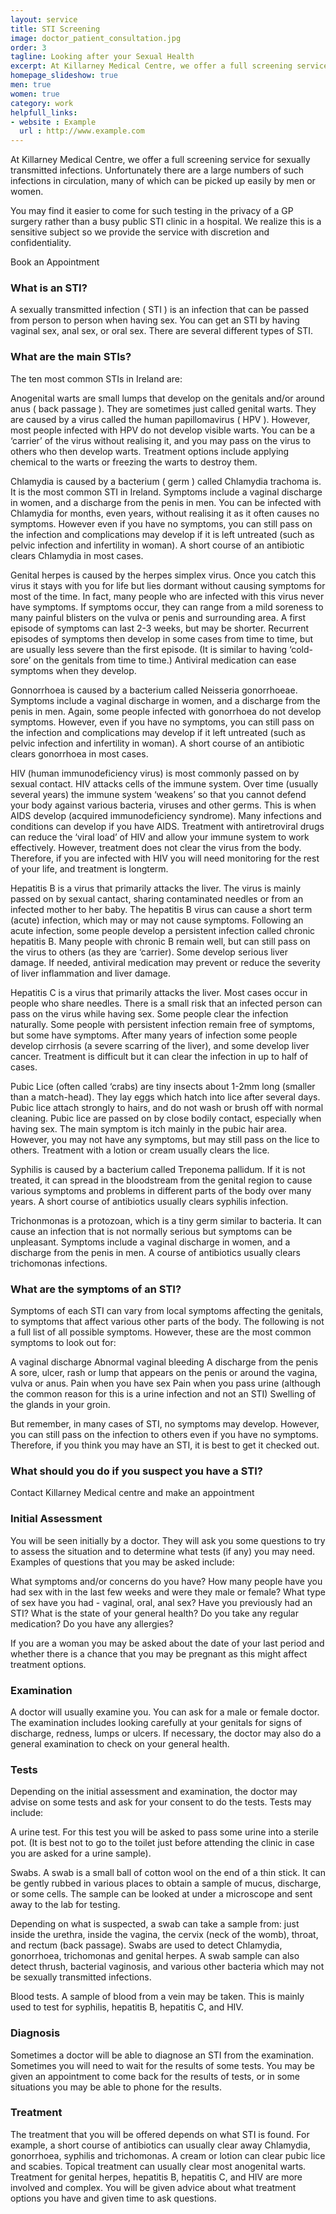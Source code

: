 ```yaml
---
layout: service
title: STI Screening
image: doctor_patient_consultation.jpg
order: 3
tagline: Looking after your Sexual Health
excerpt: At Killarney Medical Centre, we offer a full screening service for sexually transmitted infections. There are a large numbers of such infections in circulation, many of which can be picked up easily by men or women.
homepage_slideshow: true
men: true
women: true
category: work
helpfull_links:
- website : Example
  url : http://www.example.com
---
```


At Killarney Medical Centre, we offer a full screening service for sexually transmitted infections. Unfortunately there are a large numbers of such infections in circulation, many of which can be picked up easily by men or women.

You may find it easier to come for such testing in the privacy of a GP surgery rather than a busy public STI clinic in a hospital. We realize this is a sensitive subject so we provide the service with discretion and confidentiality.

Book an Appointment

### What is an STI?

A sexually transmitted infection ( STI ) is an infection that can be passed from person to person when having sex. You can get an STI by having vaginal sex, anal sex, or oral sex. There are several different types of STI.

### What are the main STIs?

The ten most common STIs in Ireland are:

Anogenital warts are small lumps that develop on the genitals and/or around anus ( back passage ). They are sometimes just called genital warts. They are caused by a virus called the human papillomavirus ( HPV ). However, most people infected with HPV do not develop visible warts. You can be a ‘carrier’ of the virus without realising it, and you may pass on the virus to others who then develop warts. Treatment options include applying chemical to the warts or freezing the warts to destroy them.

Chlamydia is caused by a bacterium ( germ ) called Chlamydia trachoma is. It is the most common STI in Ireland. Symptoms include a vaginal discharge in women, and a discharge from the penis in men. You can be infected with Chlamydia for months, even years, without realising it as it often causes no symptoms. However even if you have no symptoms, you can still pass on the infection and complications may develop if it is left untreated (such as pelvic infection and infertility in woman). A short course of an antibiotic clears Chlamydia in most cases.

Genital herpes is caused by the herpes simplex virus. Once you catch this virus it stays with you for life but lies dormant without causing symptoms for most of the time. In fact, many people who are infected with this virus never have symptoms. If symptoms occur, they can range from a mild soreness to many painful blisters on the vulva or penis and surrounding area. A first episode of symptoms can last 2-3 weeks, but may be shorter. Recurrent episodes of symptoms then develop in some cases from time to time, but are usually less severe than the first episode. (It is similar to having ‘cold-sore’ on the genitals from time to time.) Antiviral medication can ease symptoms when they develop.

Gonnorrhoea is caused by a bacterium called Neisseria gonorrhoeae. Symptoms include a vaginal discharge in women, and a discharge from the penis in men. Again, some people infected with gonorrhoea do not develop symptoms. However, even if you have no symptoms, you can still pass on the infection and complications may develop if it left untreated (such as pelvic infection and infertility in woman). A short course of an antibiotic clears gonorrhoea in most cases.

HIV (human immunodeficiency virus) is most commonly passed on by sexual contact. HIV attacks cells of the immune system. Over time (usually several years) the immune system ‘weakens’ so that you cannot defend your body against various bacteria, viruses and other germs. This is when AIDS develop (acquired immunodeficiency syndrome). Many infections and conditions can develop if you have AIDS. Treatment with antiretroviral drugs can reduce the ‘viral load’ of HIV and allow your immune system to work effectively. However, treatment does not clear the virus from the body. Therefore, if you are infected with HIV you will need monitoring for the rest of your life, and treatment is longterm.

Hepatitis B is a virus that primarily attacks the liver. The virus is mainly passed on by sexual cantact, sharing contaminated needles or from an infected mother to her baby. The hepatitis B virus can cause a short term (acute) infection, which may or may not cause symptoms. Following an acute infection, some people develop a persistent infection called chronic hepatitis B. Many people with chronic B remain well, but can still pass on the virus to others (as they are ‘carrier). Some develop serious liver damage. If needed, antiviral medication may prevent or reduce the severity of liver inflammation and liver damage.

Hepatitis C is a virus that primarily attacks the liver. Most cases occur in people who share needles. There is a small risk that an infected person can pass on the virus while having sex. Some people clear the infection naturally. Some people with persistent infection remain free of symptoms, but some have symptoms. After many years of infection some people develop cirrhosis (a severe scarring of the liver), and some develop liver cancer. Treatment is difficult but it can clear the infection in up to half of cases.

Pubic Lice (often called ‘crabs) are tiny insects about 1-2mm long (smaller than a match-head). They lay eggs which hatch into lice after several days. Pubic lice attach strongly to hairs, and do not wash or brush off with normal cleaning. Pubic lice are passed on by close bodily contact, especially when having sex. The main symptom is itch mainly in the pubic hair area. However, you may not have any symptoms, but may still pass on the lice to others. Treatment with a lotion or cream usually clears the lice.

Syphilis is caused by a bacterium called Treponema pallidum. If it is not treated, it can spread in the bloodstream from the genital region to cause various symptoms and problems in different parts of the body over many years. A short course of antibiotics usually clears syphilis infection.

Trichonmonas is a protozoan, which is a tiny germ similar to bacteria. It can cause an infection that is not normally serious but symptoms can be unpleasant. Symptoms include a vaginal discharge in women, and a discharge from the penis in men. A course of antibiotics usually clears trichomonas infections.

### What are the symptoms of an STI?

Symptoms of each STI can vary from local symptoms affecting the genitals, to symptoms that affect various other parts of the body. The following is not a full list of all possible symptoms. However, these are the most common symptoms to look out for:

A vaginal discharge Abnormal vaginal bleeding A discharge from the penis A sore, ulcer, rash or lump that appears on the penis or around the vagina, vulva or anus. Pain when you have sex Pain when you pass urine (although the common reason for this is a urine infection and not an STI) Swelling of the glands in your groin.

But remember, in many cases of STI, no symptoms may develop. However, you can still pass on the infection to others even if you have no symptoms. Therefore, if you think you may have an STI, it is best to get it checked out.

### What should you do if you suspect you have a STI?

Contact Killarney Medical centre and make an appointment

### Initial Assessment

You will be seen initially by a doctor. They will ask you some questions to try to assess the situation and to determine what tests (if any) you may need. Examples of questions that you may be asked include:

What symptoms and/or concerns do you have? How many people have you had sex with in the last few weeks and were they male or female? What type of sex have you had - vaginal, oral, anal sex? Have you previously had an STI? What is the state of your general health? Do you take any regular medication? Do you have any allergies?

If you are a woman you may be asked about the date of your last period and whether there is a chance that you may be pregnant as this might affect treatment options.

### Examination

A doctor will usually examine you. You can ask for a male or female doctor. The examination includes looking carefully at your genitals for signs of discharge, redness, lumps or ulcers. If necessary, the doctor may also do a general examination to check on your general health.

### Tests

Depending on the initial assessment and examination, the doctor may advise on some tests and ask for your consent to do the tests. Tests may include:

A urine test. For this test you will be asked to pass some urine into a sterile pot. (It is best not to go to the toilet just before attending the clinic in case you are asked for a urine sample).

Swabs. A swab is a small ball of cotton wool on the end of a thin stick. It can be gently rubbed in various places to obtain a sample of mucus, discharge, or some cells. The sample can be looked at under a microscope and sent away to the lab for testing.

Depending on what is suspected, a swab can take a sample from: just inside the urethra, inside the vagina, the cervix (neck of the womb), throat, and rectum (back passage). Swabs are used to detect Chlamydia, gonorrhoea, trichomonas and genital herpes. A swab sample can also detect thrush, bacterial vaginosis, and various other bacteria which may not be sexually transmitted infections.

Blood tests. A sample of blood from a vein may be taken. This is mainly used to test for syphilis, hepatitis B, hepatitis C, and HIV.

### Diagnosis

Sometimes a doctor will be able to diagnose an STI from the examination. Sometimes you will need to wait for the results of some tests. You may be given an appointment to come back for the results of tests, or in some situations you may be able to phone for the results.

### Treatment

The treatment that you will be offered depends on what STI is found. For example, a short course of antibiotics can usually clear away Chlamydia, gonorrhoea, syphilis and trichomonas. A cream or lotion can clear pubic lice and scabies. Topical treatment can usually clear most anogenital warts. Treatment for genital herpes, hepatitis B, hepatitis C, and HIV are more involved and complex. You will be given advice about what treatment options you have and given time to ask questions.


